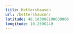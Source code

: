 ```yaml
---
title: Kettershausen
url: /kettershausen/
latitude: 48.183088100000006
longitude: 10.2596249
---
```

